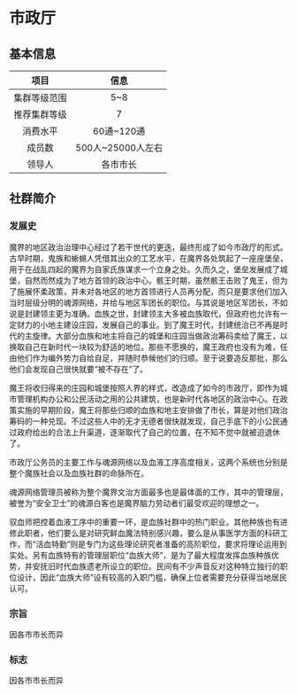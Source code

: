 # 市政厅

## 基本信息

项目|信息
:--:|:--:
集群等级范围|5~8
推荐集群等级|7
消费水平|60通~120通
成员数|500人~25000人左右
领导人|各市市长

## 社群简介

### 发展史

魔界的地区政治治理中心经过了若干世代的更迭，最终形成了如今市政厅的形式。古早时期，鬼族和蜥蜴人凭借其出众的工艺水平，在魔界各处筑起了一座座堡垒，用于在战乱四起的魔界为自家氏族谋求一个立身之处。久而久之，堡垒发展成了城堡，自然而然成为了地方首领的政治中心。骸王时期，虽然骸王击败了鬼王，但为了施展怀柔政策，并未对各地区的地方首领进行人员再分配，而只是要求他们加入当时层级分明的魂源网络，并给与地区军团长的职位。与其说是地区军团长，不如说是封建领主更为准确。血族之世，封建领主大多被血族取代，但政府也允许有一定财力的小地主建设庄园，发展自己的事业。到了魔王时代，封建统治已不再是时代的主旋律。大部分血族和地主将自己的城堡和庄园当做政治筹码卖给了魔王，以换取自己在新时代一块较为舒适的地位。那些不愿换的，魔王政府也没有为难，任由他们作为编外势力自给自足，并随时恭候他们的归顺。至于说要造反那批，那么他们会发现自己很快就要“被不存在”了。

魔王将收归得来的庄园和城堡按照人界的样式，改造成了如今的市政厅，即作为城市管理机构办公和公民活动之用的公共建筑，也是新时代各地区的政治中心。在政策实施的早期阶段，魔王将那些归顺的血族和地主安排做了市长，算是对他们政治筹码的一种兑现。不过这些人中的无才无德者很快就发现，自己手底下的小公民通过政府给出的合法上升渠道，逐渐取代了自己的位置，在不知不觉中就被迫退休了。

市政厅公务员的主要工作与魂源网络以及血液工序高度相关，这两个系统也分别是整个魔族社会以及血族社群的命脉所在。

魂源网络管理员被称为整个魔界文治方面最多也是最体面的工作，其中的管理层，被誉为“安全卫士”的魂源白客也是魔界脑力劳动者们最受欢迎的理想之一。

驭血师把控着血液工序中的重要一环，是血族社群中的热门职业。其他种族也有进修此职者，他们要么是对研究鲜血魔法特别感兴趣，要么是从事医学方面的科研工作，而“活血特勤”则是专门为这些理论研究者准备的高阶职位，要求将理论运用到实处。另有血族特有的管理层职位“血族大师”，是为了最大程度发挥血族种族优势，并安抚旧时代血族遗老所设立的职位。民间有不少声音反对这种特立独行的职位设计，因此“血族大师”设有较高的入职门槛，确保上位者需要充分获得当地居民认可。

### 宗旨

因各市市长而异

### 标志

因各市市长而异